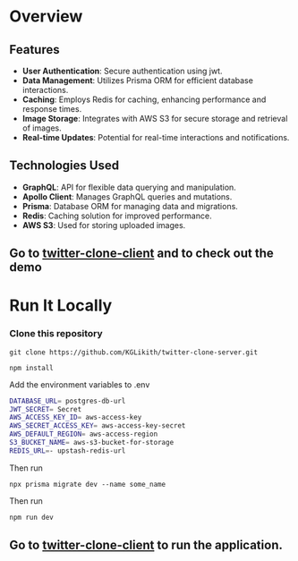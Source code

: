 # Overview
## Features

- **User Authentication**: Secure authentication using jwt.
- **Data Management**: Utilizes Prisma ORM for efficient database interactions.
- **Caching**: Employs Redis for caching, enhancing performance and response times.
- **Image Storage**: Integrates with AWS S3 for secure storage and retrieval of images.
- **Real-time Updates**: Potential for real-time interactions and notifications.

## Technologies Used

- **GraphQL**: API for flexible data querying and manipulation.
- **Apollo Client**: Manages GraphQL queries and mutations.
- **Prisma**: Database ORM for managing data and migrations.
- **Redis**: Caching solution for improved performance.
- **AWS S3**: Used for storing uploaded images.

## Go to [twitter-clone-client](https://github.com/KGLikith/twitter-clone-client) and to check out the demo

# Run It Locally

### Clone this repository
```
git clone https://github.com/KGLikith/twitter-clone-server.git
```

```
npm install
```

Add the environment variables to .env

```bash
DATABASE_URL= postgres-db-url
JWT_SECRET= Secret
AWS_ACCESS_KEY_ID= aws-access-key
AWS_SECRET_ACCESS_KEY= aws-access-key-secret
AWS_DEFAULT_REGION= aws-access-region
S3_BUCKET_NAME= aws-s3-bucket-for-storage
REDIS_URL=- upstash-redis-url
```

Then run 
```
npx prisma migrate dev --name some_name
```

Then run
```bash
npm run dev
```

## Go to [twitter-clone-client](https://github.com/KGLikith/twitter-clone-client) to run the application.
